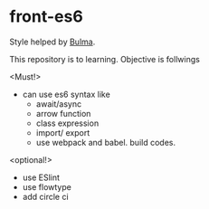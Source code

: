 # front-es6

Style helped by [Bulma](http://bulma.io/).

This repository is to learning.
Objective is follwings

<Must!>
- can use es6 syntax
  like 
    - await/async
    - arrow function
    - class expression
    - import/ export
    - use webpack and babel. build codes.
 
 <optional!>
- use ESlint
- use flowtype
- add circle ci
   
